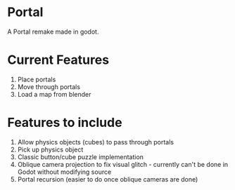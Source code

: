 # Portal
A Portal remake made in godot.

# Current Features
1) Place portals
2) Move through portals
3) Load a map from blender

# Features to include
1) Allow physics objects (cubes) to pass through portals
2) Pick up physics object
3) Classic button/cube puzzle implementation
4) Oblique camera projection to fix visual glitch - currently can't be done in Godot without modifying source
5) Portal recursion (easier to do once oblique cameras are done)
